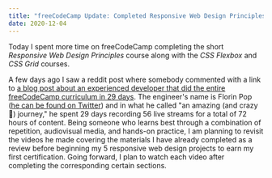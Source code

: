 ```yaml
---
title: "freeCodeCamp Update: Completed Responsive Web Design Principles, CSS Flexbox, and CSS Grid"
date: 2020-12-04
---
```

Today I spent more time on freeCodeCamp completing the short *Responsive Web Design Principles* course along with the *CSS Flexbox* and *CSS Grid* courses.

A few days ago I saw a reddit post where somebody commented with a link to [a blog post about an experienced developer that did the entire freeCodeCamp curriculum in 29 days](https://www.freecodecamp.org/news/i-completed-the-entire-freecodecamp-curriculum-in-a-month-while-recording-everything/). The engineer's name is Florin Pop ([he can be found on Twitter](https://twitter.com/florinpop1705)) and in what he called "an amazing (and crazy 🤪) journey," he spent 29 days recording 56 live streams for a total of 72 hours of content. Being someone who learns best through a combination of repetition, audiovisual media, and hands-on practice, I am planning to revisit the videos he made covering the materials I have already completed as a review before beginning my 5 responsive web design projects to earn my first certification. Going forward, I plan to watch each video after completing the corresponding certain sections.
